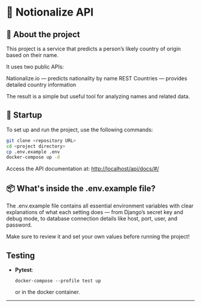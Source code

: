# 🚀 Notionalize API

## 📖 About the project

This project is a service that predicts a person’s likely country of origin based on their name.

It uses two public APIs:

Nationalize.io — predicts nationality by name
REST Countries — provides detailed country information

The result is a simple but useful tool for analyzing names and related data.

## 📌 Startup

To set up and run the project, use the following commands:

```bash
git clone <repository URL>
cd <project directory>
cp .env.example .env
docker-compose up -d
```

Access the API documentation at: [http://localhost/api/docs/#/](http://localhost/api/docs/#/)


## 📦 What's inside the .env.example file?

The .env.example file contains all essential environment variables with clear explanations of what each setting does — from Django’s secret key and debug mode, to database connection details like host, port, user, and password.

Make sure to review it and set your own values before running the project!

## Testing

- **Pytest**:
  ```
  docker-compose --profile test up
  ```
  or in the docker container.
---
